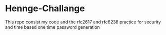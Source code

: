 # Hennge-Challange
This repo consist my code and the rfc2617 and rfc6238 practice for security and time based one time password  generation
